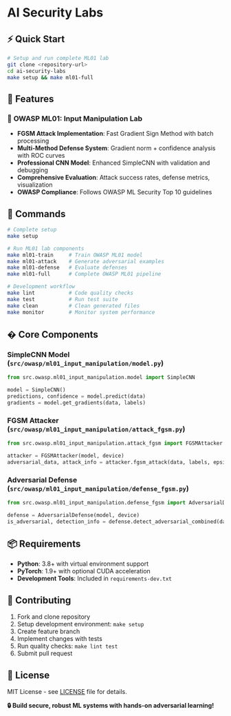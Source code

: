 # AI Security Labs

## ⚡ Quick Start

```bash
# Setup and run complete ML01 lab
git clone <repository-url>
cd ai-security-labs
make setup && make ml01-full
```

## 🎯 Features

### 🔬 **OWASP ML01: Input Manipulation Lab**
- **FGSM Attack Implementation**: Fast Gradient Sign Method with batch processing
- **Multi-Method Defense System**: Gradient norm + confidence analysis with ROC curves  
- **Professional CNN Model**: Enhanced SimpleCNN with validation and debugging
- **Comprehensive Evaluation**: Attack success rates, defense metrics, visualization
- **OWASP Compliance**: Follows OWASP ML Security Top 10 guidelines


## 🚀 Commands

```bash
# Complete setup
make setup

# Run ML01 lab components
make ml01-train     # Train OWASP ML01 model
make ml01-attack    # Generate adversarial examples 
make ml01-defense   # Evaluate defenses
make ml01-full      # Complete OWASP ML01 pipeline

# Development workflow
make lint           # Code quality checks
make test           # Run test suite
make clean          # Clean generated files
make monitor        # Monitor system performance
```

## � Core Components

### **SimpleCNN Model** (`src/owasp/ml01_input_manipulation/model.py`)
```python
from src.owasp.ml01_input_manipulation.model import SimpleCNN

model = SimpleCNN()
predictions, confidence = model.predict(data)
gradients = model.get_gradients(data, labels)
```

### **FGSM Attacker** (`src/owasp/ml01_input_manipulation/attack_fgsm.py`)
```python
from src.owasp.ml01_input_manipulation.attack_fgsm import FGSMAttacker

attacker = FGSMAttacker(model, device)
adversarial_data, attack_info = attacker.fgsm_attack(data, labels, epsilon=0.25)
```

### **Adversarial Defense** (`src/owasp/ml01_input_manipulation/defense_fgsm.py`)
```python
from src.owasp.ml01_input_manipulation.defense_fgsm import AdversarialDefense

defense = AdversarialDefense(model, device)
is_adversarial, detection_info = defense.detect_adversarial_combined(data, labels)
```

## 📦 Requirements

- **Python**: 3.8+ with virtual environment support
- **PyTorch**: 1.9+ with optional CUDA acceleration
- **Development Tools**: Included in `requirements-dev.txt`

## 🤝 Contributing

1. Fork and clone repository
2. Setup development environment: `make setup`
3. Create feature branch
4. Implement changes with tests
5. Run quality checks: `make lint test`
6. Submit pull request

## 📄 License

MIT License - see [LICENSE](LICENSE) file for details.


**🔒 Build secure, robust ML systems with hands-on adversarial learning!**
